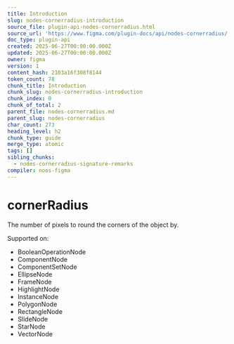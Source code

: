```yaml
---
title: Introduction
slug: nodes-cornerradius-introduction
source_file: plugin-api-nodes-cornerradius.html
source_url: 'https://www.figma.com/plugin-docs/api/nodes-cornerradius/'
doc_type: plugin-api
created: 2025-06-27T00:00:00.000Z
updated: 2025-06-27T00:00:00.000Z
owner: figma
version: 1
content_hash: 2103a16f308f8144
token_count: 78
chunk_title: Introduction
chunk_slug: nodes-cornerradius-introduction
chunk_index: 0
chunk_of_total: 2
parent_file: nodes-cornerradius.md
parent_slug: nodes-cornerradius
char_count: 273
heading_level: h2
chunk_type: guide
merge_type: atomic
tags: []
sibling_chunks:
  - nodes-cornerradius-signature-remarks
compiler: noos-figma
---
```


# cornerRadius

The number of pixels to round the corners of the object by.

 Supported on:

- BooleanOperationNode
- ComponentNode
- ComponentSetNode
- EllipseNode
- FrameNode
- HighlightNode
- InstanceNode
- PolygonNode
- RectangleNode
- SlideNode
- StarNode
- VectorNode
